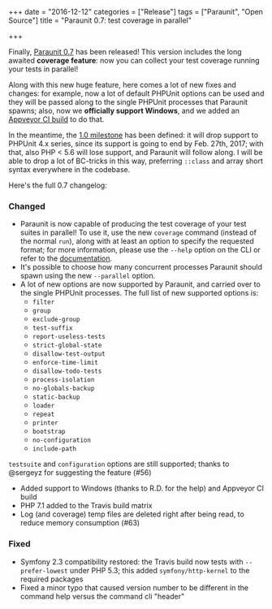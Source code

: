 +++
date = "2016-12-12"
categories = ["Release"]
tags = ["Paraunit", "Open Source"]
title = "Paraunit 0.7: test coverage in parallel"

+++

Finally, [Paraunit 0.7](https://github.com/facile-it/paraunit/releases/tag/0.7) has been released! 
This version includes the long awaited **coverage feature**: now you can collect your test coverage running your tests 
in parallel!
 
Along with this new huge feature, here comes a lot of new fixes and changes: for example, now a lot of default PHPUnit
options can be used and they will be passed along to the single PHPUnit processes that Paraunit spawns; also, now we 
**officially support Windows**, and we added an [Appveyor CI build](https://ci.appveyor.com/project/Jean85/paraunit) to 
do that. 
<!--more-->

In the meantime, the [1.0 milestone](https://github.com/facile-it/paraunit/milestone/4) has been defined: it will drop 
support to PHPUnit 4.x series, since its support is going to end by Feb. 27th, 2017; with that, also PHP < 5.6 will lose
support, and Paraunit will follow along. I will be able to drop a lot of BC-tricks in this way, preferring `::class` 
and array short syntax everywhere in the codebase.

Here's the full 0.7 changelog:

### Changed

* Paraunit is now capable of producing the test coverage of your test suites in parallel! To use it, use the new 
 `coverage` command (instead of the normal `run`), along with at least an option to specify the requested format; for
 more information, please use the `--help` option on the CLI or refer to the [documentation](http://engineering.facile.it/paraunit/documentation/).
* It's possible to choose how many concurrent processes Paraunit should spawn using the new `--parallel` option.
* A lot of new options are now supported by Paraunit, and carried over to the single PHPUnit processes. The full list of
 new supported options is:
  * `filter`
  * `group`
  * `exclude-group`
  * `test-suffix`
  * `report-useless-tests`
  * `strict-global-state`
  * `disallow-test-output`
  * `enforce-time-limit`
  * `disallow-todo-tests`
  * `process-isolation`
  * `no-globals-backup`
  * `static-backup`
  * `loader`
  * `repeat`
  * `printer`
  * `bootstrap`
  * `no-configuration`
  * `include-path`
  
 `testsuite` and `configuration` options are still supported; thanks to @sergeyz for suggesting the feature (#56)
* Added support to Windows (thanks to R.D. for the help) and Appveyor CI build
* PHP 7.1 added to the Travis build matrix
* Log (and coverage) temp files are deleted right after being read, to reduce memory consumption (#63)

### Fixed

* Symfony 2.3 compatibility restored: the Travis build now tests with `--prefer-lowest` under PHP 5.3; this added 
  `symfony/http-kernel` to the required packages
* Fixed a minor typo that caused version number to be different in the command help versus the command cli "header"
